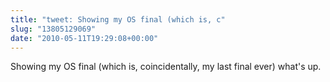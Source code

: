 ```yaml
---
title: "tweet: Showing my OS final (which is, c"
slug: "13805129069"
date: "2010-05-11T19:29:08+00:00"
---
```

Showing my OS final (which is, coincidentally, my last final ever) what's up.